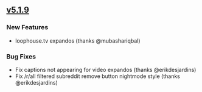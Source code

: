 ## [v5.1.9](https://github.com/honestbleeps/Reddit-Enhancement-Suite/releases/v5.1.9)

### New Features

- loophouse.tv expandos (thanks @mubashariqbal)

### Bug Fixes

- Fix captions not appearing for video expandos (thanks @erikdesjardins)
- Fix /r/all filtered subreddit remove button nightmode style (thanks @erikdesjardins)

